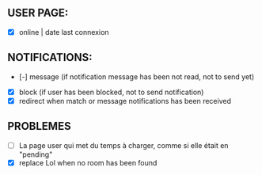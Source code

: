 ## USER PAGE:

- [x] online | date last connexion

## NOTIFICATIONS:

- [-] message (if notification message has been not read, not to send yet)
- [x] block (if user has been blocked, not to send notification)
- [x] redirect when match or message notifications has been received

## PROBLEMES

- [ ] La page user qui met du temps à charger, comme si elle était en "pending"
- [x] replace Lol when no room has been found
